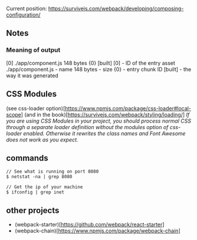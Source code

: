 Current position: https://survivejs.com/webpack/developing/composing-configuration/


## Notes
### Meaning of output
[0] ./app/component.js 148 bytes {0} [built]
[0] - ID of the entry asset
./app/component.js - name
148 bytes - size
{0} - entry chunk ID
[built] - the way it was generated

## CSS Modules
(see css-loader option)[https://www.npmjs.com/package/css-loader#local-scope]
(and in the book)[https://survivejs.com/webpack/styling/loading/]
_If you are using CSS Modules in your project, you should process normal CSS through a separate loader definition without the modules option of css-loader enabled. Otherwise it rewrites the class names and Font Awesome does not work as you expect._

## commands
````
// See what is running on port 8080
$ netstat -na | grep 8080

// Get the ip of your machine
$ ifconfig | grep inet
````

## other projects
- (webpack-starter)[https://github.com/webpack/react-starter]
- (webpack-chain)[https://www.npmjs.com/package/webpack-chain]
